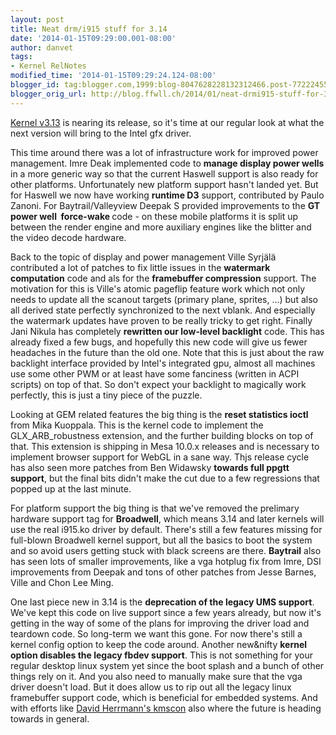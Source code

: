 ```yaml
---
layout: post
title: Neat drm/i915 stuff for 3.14
date: '2014-01-15T09:29:00.001-08:00'
author: danvet
tags:
- Kernel RelNotes
modified_time: '2014-01-15T09:29:24.124-08:00'
blogger_id: tag:blogger.com,1999:blog-8047628228132312466.post-7722245516833600559
blogger_orig_url: http://blog.ffwll.ch/2014/01/neat-drmi915-stuff-for-314.html
---
```


[Kernel v3.13](/2013/11/its-that-time-again-when-old-kernel-v3.html) is nearing
its release, so it's time at our regular look at what the next version will
bring to the Intel gfx driver.

<!--more-->

This time around there was a lot of infrastructure work for improved power management. Imre Deak implemented code to <b>manage display power wells</b> in a more generic way so that the current Haswell support is also ready for other platforms. Unfortunately new platform support hasn't landed yet. But for Haswell we now have working <b>runtime D3</b> support, contributed by Paulo Zanoni. For Baytrail/Valleyview Deepak S provided improvements to the <b>GT power well&nbsp; force-wake </b>code - on these mobile platforms it is split up between the render engine and more auxiliary engines like the blitter and the video decode hardware.



Back to the topic of display and power management Ville Syrjälä contributed a lot of patches to fix little issues in the <b>watermark computation</b> code and als for the <b>framebuffer compression</b> support. The motivation for this is Ville's atomic pageflip feature work which not only needs to update all the scanout targets (primary plane, sprites, ...) but also all derived state perfectly synchronized to the next vblank. And especially the watermark updates have proven to be really tricky to get right. Finally Jani Nikula has completely <b>rewritten our low-level backlight</b> code. This has already fixed a few bugs, and hopefully this new code will give us fewer headaches in the future than the old one. Note that this is just about the raw backlight interface provided by Intel's integrated gpu, almost all machines use some other PWM or at least have some fanciness (written in ACPI scripts) on top of that. So don't expect your backlight to magically work perfectly, this is just a tiny piece of the puzzle.



Looking at GEM related features the big thing is the <b>reset statistics ioctl</b> from Mika Kuoppala. This is the kernel code to implement the GLX_ARB_robustness extension, and the further building blocks on top of that. This extension is shipping in Mesa 10.0.x releases and is necessary to implement browser support for WebGL in a sane way. Thjs release cycle has also seen more patches from Ben Widawsky <b>towards full ppgtt support</b>, but the final bits didn't make the cut due to a few regressions that popped up at the last minute.



For platform support the big thing is that we've removed the prelimary hardware support tag for <b>Broadwell</b>, which means 3.14 and later kernels will use the real i915.ko driver by default. There's still a few features missing for full-blown Broadwell kernel support, but all the basics to boot the system and so avoid users getting stuck with black screens are there. <b>Baytrail</b> also has seen lots of smaller improvements, like a vga hotplug fix from Imre, DSI improvements from Deepak and tons of other patches from Jesse Barnes, Ville and Chon Lee Ming.



One last piece new in 3.14 is the <b>deprecation of the legacy UMS support</b>. We've kept this code on live support since a few years already, but now it's getting in the way of some of the plans for improving the driver load and teardown code. So long-term we want this gone. For now there's still a kernel config option to keep the code around. Another new&amp;nifty <b>kernel option disables the legacy fbdev support</b>. This is not something for your regular desktop linux system yet since the boot splash and a bunch of other things rely on it. And you also need to manually make sure that the vga driver doesn't load. But it does allow us to rip out all the legacy linux framebuffer support code, which is beneficial for embedded systems. And with efforts like [David Herrmann's kmscon](http://dvdhrm.wordpress.com/2012/08/11/kmscon-linux-kmsdrm-based-virtual-console/) also where the future is heading towards in general.
